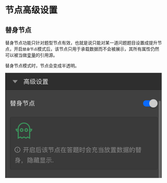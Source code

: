 # 节点高级设置

## 替身节点
替身节点功能只针对题型节点有效，也就是说只能对某一道问题题目设置成提升节点，开启`替身节点`模式后，该节点只用于承载数据而不会被展示，其所有属性仍然可以被当做[变量](../variable/concept.md)的引用源。

替身节点模式时，节点会变成半透明。

<img src='./images/advanced.png' />

